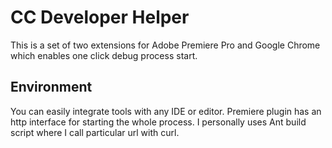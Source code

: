 # CC Developer Helper

This is a set of two extensions for Adobe Premiere Pro and Google Chrome which
enables one click debug process start.

## Environment

You can easily integrate tools with any IDE or editor. Premiere plugin has an
http interface for starting the whole process. I personally uses Ant build
script where I call particular url with curl.